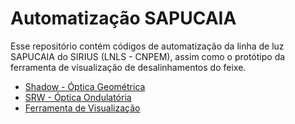 # Automatização SAPUCAIA

Esse repositório contém códigos de automatização da linha de luz SAPUCAIA do SIRIUS (LNLS - CNPEM), assim como o protótipo da ferramenta de visualização de desalinhamentos do feixe.

- [Shadow - Óptica Geométrica](Shadow)
- [SRW - Óptica Ondulatória](SRW)
- [Ferramenta de Visualização](visualization_tool)
